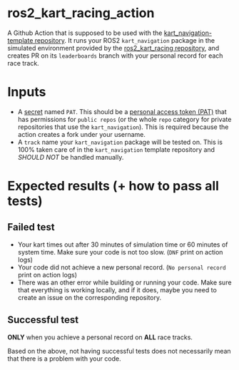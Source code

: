 # ros2_kart_racing_action

A Github Action that is supposed to be used with the [kart_navigation-template repository](https://github.com/gstavrinos/kart_navigation-template). It runs your ROS2 `kart_navigation` package in the simulated environment provided by the [ros2_kart_racing repository](https://github.com/gstavrinos/ros2_kart_racing), and creates PR on its `leaderboards` branch with your personal record for each race track.

# Inputs
* A [secret](https://docs.github.com/en/actions/security-guides/encrypted-secrets#creating-encrypted-secrets-for-a-repository) named `PAT`. This should be a [personal access token (PAT)](https://docs.github.com/en/authentication/keeping-your-account-and-data-secure/creating-a-personal-access-token) that has permissions for `public repos` (or the whole `repo` category for private repositories that use the `kart_navigation`). This is required because the action creates a fork under your username.
* A `track` name your `kart_navigation` package will be tested on. This is 100% taken care of in the `kart_navigation` template repository and *SHOULD NOT* be handled manually.

# Expected results (+ how to pass all tests)
## Failed test
* Your kart times out after 30 minutes of simulation time or 60 minutes of system time. Make sure your code is not too slow. (`DNF` print on action logs)
* Your code did not achieve a new personal record. (`No personal record` print on action logs)
* There was an other error while building or running your code. Make sure that everything is working locally, and if it does, maybe you need to create an issue on the corresponding repository.
## Successful test
**ONLY** when you achieve a personal record on **ALL** race tracks.

Based on the above, not having successful tests does not necessarily mean that there is a problem with your code.
